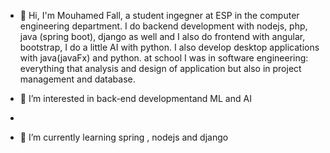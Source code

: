 - 👋 Hi, I'm Mouhamed Fall, a student ingegner at ESP in the computer engineering department.
I do backend development with nodejs, php, java (spring boot), django as well 
and I also do frontend with angular, bootstrap, I do a little AI with python. 
I also develop desktop applications with java(javaFx) and python.
at school I was in software engineering: everything that analysis and design of application 
but also in project management and database.

- 👀 I’m interested in back-end developmentand ML and AI
- 
- 🌱 I’m currently learning spring , nodejs and django
<!---
mfdev-solution/mfdev-solution is a ✨ special ✨ repository because its `README.md` (this file) appears on your GitHub profile.
You can click the Preview link to take a look at your changes.
--->
